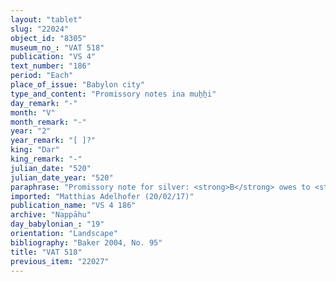 ```yaml
---
layout: "tablet"
slug: "22024"
object_id: "8305"
museum_no_: "VAT 518"
publication: "VS 4"
text_number: "186"
period: "Each"
place_of_issue: "Babylon city"
type_and_content: "Promissory notes ina muẖẖi"
day_remark: "-"
month: "V"
month_remark: "-"
year: "2"
year_remark: "[ ]?"
king: "Dar"
king_remark: "-"
julian_date: "520"
julian_date_year: "520"
paraphrase: "Promissory note for silver: <strong>B</strong> owes to <strong><sup>f</sup>A</strong> 1/3? mina 6 &frac12; shekels of [white silver] by Ulūlu (VI). 3 witnesses and the scribe ([Mu&scaron;allim-Marduk/&Scaron;]ūzubu[//Kānik-bābi]).<br /> &nbsp;<br /> <strong><sup>f</sup></strong><strong>A</strong> = <sup>f</sup>Ina-Esagil-ram&acirc;t/Balāṭu/Egibi; <strong>B</strong> = Iqī&scaron;a-Marduk/Nab&ucirc;-balāssu-iqbi//Nappāhu<br /> &nbsp;"
imported: "Matthias Adelhofer (20/02/17)"
publication_name: "VS 4 186"
archive: "Nappāhu"
day_babylonian_: "19"
orientation: "Landscape"
bibliography: "Baker 2004, No. 95"
title: "VAT 518"
previous_item: "22027"
---
```

